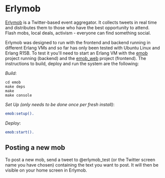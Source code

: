 Erlymob
=======

[Erlymob](http://erlymob.com) is a Twitter-based event aggregator. It
collects tweets in real time and distributes them to those who have the best
opportunity to attend. Flash mobs, local deals, activism - everyone can find
something social.

Erlymob was designed to run with the frontend and backend running in different
Erlang VMs and so far has only been tested with Ubuntu Linux and Erlang R15B.
To test it you'll need to start an Erlang VM with the
[emob](https://github.com/Erlymob/emob) project running (backend) and the
[emob_web](https://github.com/Erlymob/emob_web) project (frontend).
The instructions to build, deploy and run the system are the following:

*Build*:

``` text
cd emob
make deps
make
make console
```

*Set Up (only needs to be done once per fresh install)*:

``` erlang
emob:setup().
```

*Deploy*:

``` erlang
emob:start().
```

Posting a new mob
-----------------

To post a new mob, send a tweet to @erlymob_test (or the Twitter
screen name you have chosen) containing the text you want to post.
It will then be visible on your home screen in Erlymob.
